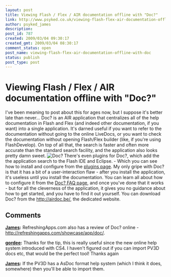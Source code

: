 ```yaml
---
layout: post
title: Viewing Flash / Flex / AIR documentation offline with "Doc?"
link: http://www.psyked.co.uk/viewing-flash-flex-air-documentation-offline-with-doc/
author: psyked_james
description: 
post_id: 787
created: 2009/03/04 09:30:17
created_gmt: 2009/03/04 08:30:17
comment_status: open
post_name: viewing-flash-flex-air-documentation-offline-with-doc
status: publish
post_type: post
---
```


# Viewing Flash / Flex / AIR documentation offline with "Doc?"

I've been meaning to post about this for ages now, but I suppose it's better late than never... Doc? is an AIR application that centralizes all of the help documentation in Flash and Flex (and indeed other documentation, if you want) into a single application. It's darned useful if you want to refer to the documentation without going to the online LiveDocs, or you want to check the documentation without opening Flash/Flex builder (like, if you're using FlashDevelop). On top of all that, the search is faster and often more accurate than the standard search facility, and the application also looks pretty damn sweet. ![Doc?](http://uploads.psyked.co.uk/2009/03/doc.jpg) There's even plugins for Doc?, which add the the application search to the Flash IDE and Eclipse. - Which you can see how to install and configure from the [plugins page](http://airdoc.be/plugin/). My only gripe with Doc? is that it has a bit of a user-interaction flaw - after you install the application, it's useless until you install the documentation. You can learn all about how to configure it from the [Doc? FAQ page](http://airdoc.be/faq/), and once you've done that it works - but for all the cleverness of the application, it gives you no guidance about how to get started, and you have to find it out yourself. You can download Doc? from the <http://airdoc.be/>, the dedicated website.

## Comments

**[James](#563 "2009-03-03 22:37:47"):** RefreshingApps.com also has a review of Doc? online - <http://refreshingapps.com/showcase/app/doc/>.

**[gordee](#564 "2009-03-05 11:59:01"):** Thanks for the tip, this is really useful since the new online help system introduced with CS4. I haven't figured out if you can import PV3D docs etc, that would be the perfect tool! Thanks again

**[James](#565 "2009-03-05 12:00:59"):** If the PV3D has a AsDoc format help system (which I think it does, somewhere) then you'll be able to import them.

